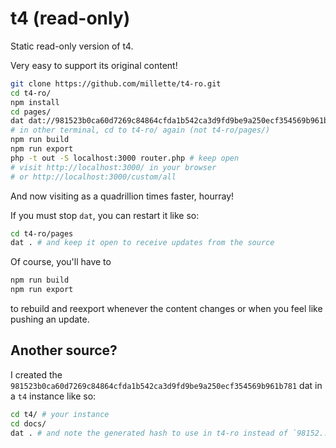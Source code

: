# t4 (read-only)

Static read-only version of t4.

Very easy to support its original content!

```sh
git clone https://github.com/millette/t4-ro.git
cd t4-ro/
npm install
cd pages/
dat dat://981523b0ca60d7269c84864cfda1b542ca3d9fd9be9a250ecf354569b961b781 . # keep open
# in other terminal, cd to t4-ro/ again (not t4-ro/pages/)
npm run build
npm run export
php -t out -S localhost:3000 router.php # keep open
# visit http://localhost:3000/ in your browser
# or http://localhost:3000/custom/all
```

And now visiting as a quadrillion times faster, hourray!

If you must stop `dat`, you can restart it like so:

```sh
cd t4-ro/pages
dat . # and keep it open to receive updates from the source
```

Of course, you'll have to

```sh
npm run build
npm run export
```

to rebuild and reexport whenever the content changes or when you feel like pushing an update.


## Another source?

I created the `981523b0ca60d7269c84864cfda1b542ca3d9fd9be9a250ecf354569b961b781` dat in a `t4` instance like so:

```sh
cd t4/ # your instance
cd docs/
dat . # and note the generated hash to use in t4-ro instead of `98152...`

